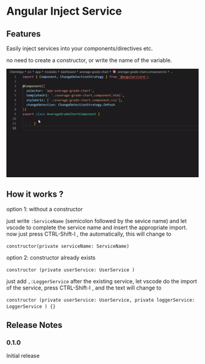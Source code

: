 # Angular Inject Service

## Features

Easily inject services into your components/directives etc.

no need to create a constructor, or write the name of the variable.

![Use Extension](images/inject.gif)

## How it works ?

option 1: without a constructor

just write `:ServiceName`  (semicolon followed by the sevice name) and let vscode to complete the service name and insert the appropriate import.
now just press CTRL-Shift-I  , the automatically, this will change to

`constructor(private serviceName: ServiceName)`

option 2: constructor already exists

`constructor (private userService: UserService )`

just add `,:LoggerService`   after the existing service,  let vscode do the import of the service, press CTRL-Shift-I , and the text will change to

`constructor (private userService: UserService, private loggerService: LoggerService ) {}`





## Release Notes



### 0.1.0

Initial release 


